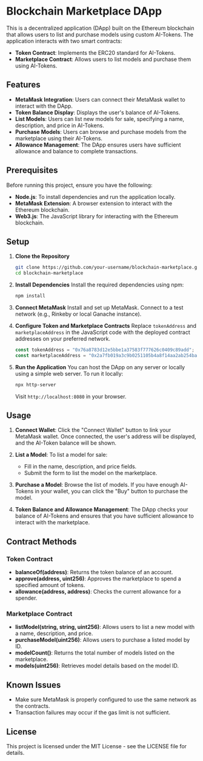 
# Blockchain Marketplace DApp

This is a decentralized application (DApp) built on the Ethereum blockchain that allows users to list and purchase models using custom AI-Tokens. The application interacts with two smart contracts:

- **Token Contract**: Implements the ERC20 standard for AI-Tokens.
- **Marketplace Contract**: Allows users to list models and purchase them using AI-Tokens.

## Features

- **MetaMask Integration**: Users can connect their MetaMask wallet to interact with the DApp.
- **Token Balance Display**: Displays the user's balance of AI-Tokens.
- **List Models**: Users can list new models for sale, specifying a name, description, and price in AI-Tokens.
- **Purchase Models**: Users can browse and purchase models from the marketplace using their AI-Tokens.
- **Allowance Management**: The DApp ensures users have sufficient allowance and balance to complete transactions.

## Prerequisites

Before running this project, ensure you have the following:

- **Node.js**: To install dependencies and run the application locally.
- **MetaMask Extension**: A browser extension to interact with the Ethereum blockchain.
- **Web3.js**: The JavaScript library for interacting with the Ethereum blockchain.

## Setup

1. **Clone the Repository**
    ```bash
    git clone https://github.com/your-username/blockchain-marketplace.git
    cd blockchain-marketplace
    ```

2. **Install Dependencies**
    Install the required dependencies using npm:
    ```bash
    npm install
    ```

3. **Connect MetaMask**
    Install and set up MetaMask.
    Connect to a test network (e.g., Rinkeby or local Ganache instance).

4. **Configure Token and Marketplace Contracts**
    Replace `tokenAddress` and `marketplaceAddress` in the JavaScript code with the deployed contract addresses on your preferred network.
    ```javascript
    const tokenAddress = "0x76a8783d12e5bbe1a37583f777626c0409c89add"; // Your Token contract address
    const marketplaceAddress = "0x2a7fb019a3c9b0251105b4a8f14aa2ab254ba967"; // Your Marketplace contract address
    ```

5. **Run the Application**
    You can host the DApp on any server or locally using a simple web server. To run it locally:
    ```bash
    npx http-server
    ```
    Visit `http://localhost:8080` in your browser.

## Usage

1. **Connect Wallet**: 
    Click the "Connect Wallet" button to link your MetaMask wallet. Once connected, the user's address will be displayed, and the AI-Token balance will be shown.

2. **List a Model**: 
    To list a model for sale:
    - Fill in the name, description, and price fields.
    - Submit the form to list the model on the marketplace.

3. **Purchase a Model**: 
    Browse the list of models. If you have enough AI-Tokens in your wallet, you can click the "Buy" button to purchase the model.

4. **Token Balance and Allowance Management**: 
    The DApp checks your balance of AI-Tokens and ensures that you have sufficient allowance to interact with the marketplace.

## Contract Methods

### Token Contract

- **balanceOf(address)**: Returns the token balance of an account.
- **approve(address, uint256)**: Approves the marketplace to spend a specified amount of tokens.
- **allowance(address, address)**: Checks the current allowance for a spender.

### Marketplace Contract

- **listModel(string, string, uint256)**: Allows users to list a new model with a name, description, and price.
- **purchaseModel(uint256)**: Allows users to purchase a listed model by ID.
- **modelCount()**: Returns the total number of models listed on the marketplace.
- **models(uint256)**: Retrieves model details based on the model ID.

## Known Issues

- Make sure MetaMask is properly configured to use the same network as the contracts.
- Transaction failures may occur if the gas limit is not sufficient.

## License

This project is licensed under the MIT License - see the LICENSE file for details.
